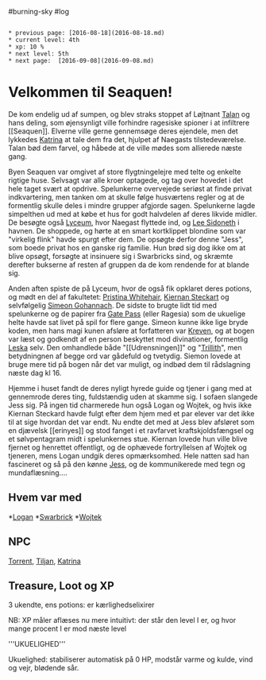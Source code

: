 #burning-sky #log

```ad-info

* previous page: [2016-08-18](2016-08-18.md)
* current level: 4th
* xp: 10 %
* next level: 5th
* next page:  [2016-09-08](2016-09-08.md) 
```

# Velkommen til Seaquen!  
De kom endelig ud af sumpen, og blev straks stoppet af Løjtnant [Talan](Talan.md) og hans deling, som øjensynligt ville forhindre ragesiske spioner i at infiltrere [[Seaquen]]. Elverne ville gerne gennemsøge deres ejendele, men det lykkedes [Katrina](Katrina.md) at tale dem fra det, hjulpet af Naegasts tilstedeværelse. Talan bød dem farvel, og håbede at de ville mødes som allierede næste gang.
Byen Seaquen var omgivet af store flygtningelejre med telte og enkelte rigtige huse. Selvsagt var alle kroer optagede, og tag over hovedet i det hele taget svært at opdrive. Spelunkerne overvejede seriøst at finde privat indkvartering, men tanken om at skulle følge husværtens regler og at de formentlig skulle deles i mindre grupper afgjorde sagen. Spelunkerne lagde simpelthen ud med at købe et hus for godt halvdelen af deres likvide midler. De besøgte også [Lyceum](Lyceum.md), hvor Naegast flyttede ind, og [Lee Sidoneth](Lee%20Sidoneth.md) i havnen. De shoppede, og hørte at en smart kortklippet blondine som var "virkelig flink" havde spurgt efter dem. De opsøgte derfor denne "Jess", som boede privat hos en ganske rig familie. Hun brød sig dog ikke om at blive opsøgt, forsøgte at insinuere sig i Swarbricks sind, og skræmte derefter bukserne af resten af gruppen da de kom rendende for at blande sig.
Anden aften spiste de på Lyceum, hvor de også fik opklaret deres potions, og mødt en del af fakultetet: [Pristina Whitehair](Pristina%20Whitehair.md), [Kiernan Steckart](Kiernan%20Steckart.md) og selvfølgelig [Simeon Gohannach](Simeon%20Gohannach.md). De sidste to brugte lidt tid med spelunkerne og de papirer fra [Gate Pass](Gate%20Pass.md) (eller Ragesia) som de ukuelige helte havde sat livet på spil for flere gange. Simeon kunne ikke lige bryde koden, men hans magi kunen afsløre at forfatteren var [Kreven](Kreven.md), og at bogen var læst og godkendt af en person beskyttet mod divinationer, formentlig [Leska](Leska.md) selv. Den omhandlede både "[[Udrensningen]]" og "[Trillith](Trillith.md)", men betydningnen af begge ord var gådefuld og tvetydig. Siemon lovede at bruge mere tid på bogen når det var muligt, og indbød dem til rådslagning næste dag kl 16.
Hjemme i huset fandt de deres nyligt hyrede guide og tjener i gang med at gennemrode deres ting, fuldstændig uden at skamme sig. I sofaen slangede Jess sig. På ingen tid charmerede hun også Logan og Wojtek, og hvis ikke Kiernan Steckard havde fulgt efter dem hjem med et par elever var det ikke til at sige hvordan det var endt. Nu endte det med at Jess blev afsløret som en djævelsk [[erinyes]] og stod fanget i et ravfarvet kraftskjoldsfængsel og et sølvpentagram midt i spelunkernes stue. Kiernan lovede hun ville blive fjernet og henrettet offentligt, og de ophævede fortryllelsen af Wojtek og tjeneren, mens Logan undgik deres opmærksomhed. Hele natten sad han fascineret og så på den kønne [Jess](Jess.md), og de kommunikerede med tegn og mundaflæsning....
## Hvem var med 
*[Logan](Logan.md)
*[Swarbrick](Swarbrick%20Everwood.md)
*[Wojtek](Wojtek.md)
## NPC 
[Torrent](Torrent.md), [Tiljan](Tiljan.md), [Katrina](Katrina.md)
## Treasure, Loot og XP 
3 ukendte, ens potions: er kærlighedselixirer
NB: XP måler aflæses nu mere intuitivt: der står den level I er, og hvor mange procent I er mod næste level
'''UKUELIGHED'''
Ukuelighed: stabiliserer automatisk på 0 HP, modstår varme og kulde, vind og vejr, blødende sår.

